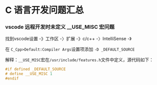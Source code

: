# C 语言开发问题汇总



### vscode 远程开发时未定义 __USE_MISC 宏问题

找到vscode设置 -》工作区 -〉扩展 -》c/c++ -〉IntelliSense -》

在 `C_Cpp>Default:Compiler Args`设置项添加 `-D _DEFAULT_SOURCE`

解释：`__USE_MISC`宏在`/usr/include/features.h`文件中定义，源代码如下：

```c
#if defined _DEFAULT_SOURCE
# define __USE_MISC	1
#endif
```

